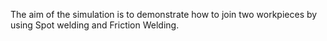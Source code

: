 The aim of the simulation is to demonstrate how to join two workpieces by using Spot welding and Friction Welding.
